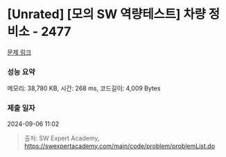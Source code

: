 # [Unrated] [모의 SW 역량테스트] 차량 정비소 - 2477 

[문제 링크](https://swexpertacademy.com/main/code/problem/problemDetail.do?contestProbId=AV6c6bgaIuoDFAXy) 

### 성능 요약

메모리: 38,780 KB, 시간: 268 ms, 코드길이: 4,009 Bytes

### 제출 일자

2024-09-06 11:02



> 출처: SW Expert Academy, https://swexpertacademy.com/main/code/problem/problemList.do